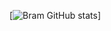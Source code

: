 [![Bram GitHub stats](https://github-readme-stats-eight-theta.vercel.app/api?username=bramstroker&show_icons=true&include_all_commits=true&count_private=true&hide_border=true&hide=html,css&title_color=ffffff&text_color=c9cacc&icon_color=4AB197&bg_color=1A2B34)]
